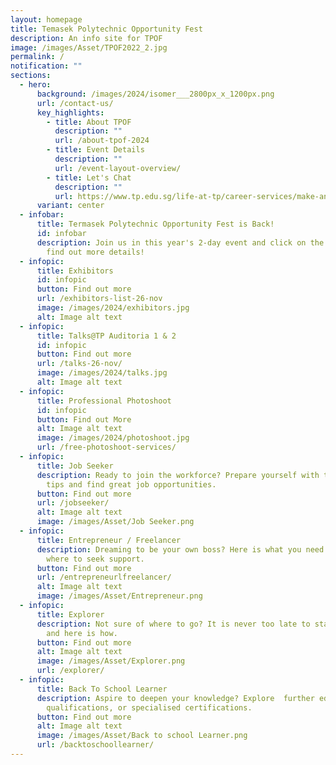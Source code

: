 ```yaml
---
layout: homepage
title: Temasek Polytechnic Opportunity Fest
description: An info site for TPOF
image: /images/Asset/TPOF2022_2.jpg
permalink: /
notification: ""
sections:
  - hero:
      background: /images/2024/isomer___2800px_x_1200px.png
      url: /contact-us/
      key_highlights:
        - title: About TPOF
          description: ""
          url: /about-tpof-2024
        - title: Event Details
          description: ""
          url: /event-layout-overview/
        - title: Let's Chat
          description: ""
          url: https://www.tp.edu.sg/life-at-tp/career-services/make-an-appointment.html
      variant: center
  - infobar:
      title: Termasek Polytechnic Opportunity Fest is Back!
      id: infobar
      description: Join us in this year's 2-day event and click on the links below to
        find out more details!
  - infopic:
      title: Exhibitors
      id: infopic
      button: Find out more
      url: /exhibitors-list-26-nov
      image: /images/2024/exhibitors.jpg
      alt: Image alt text
  - infopic:
      title: Talks@TP Auditoria 1 & 2
      id: infopic
      button: Find out more
      url: /talks-26-nov/
      image: /images/2024/talks.jpg
      alt: Image alt text
  - infopic:
      title: Professional Photoshoot
      id: infopic
      button: Find out More
      alt: Image alt text
      image: /images/2024/photoshoot.jpg
      url: /free-photoshoot-services/
  - infopic:
      title: Job Seeker
      description: Ready to join the workforce? Prepare yourself with these essential
        tips and find great job opportunities.
      button: Find out more
      url: /jobseeker/
      alt: Image alt text
      image: /images/Asset/Job Seeker.png
  - infopic:
      title: Entrepreneur / Freelancer
      description: Dreaming to be your own boss? Here is what you need to know and
        where to seek support.
      button: Find out more
      url: /entrepreneurlfreelancer/
      alt: Image alt text
      image: /images/Asset/Entrepreneur.png
  - infopic:
      title: Explorer
      description: Not sure of where to go? It is never too late to start exploring
        and here is how.
      button: Find out more
      alt: Image alt text
      image: /images/Asset/Explorer.png
      url: /explorer/
  - infopic:
      title: Back To School Learner
      description: Aspire to deepen your knowledge? Explore  further education, higher
        qualifications, or specialised certifications.
      button: Find out more
      alt: Image alt text
      image: /images/Asset/Back to school Learner.png
      url: /backtoschoollearner/
---
```

